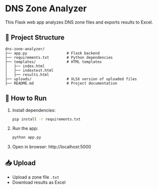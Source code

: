 # DNS Zone Analyzer

This Flask web app analyzes DNS zone files and exports results to Excel.

## 📂 Project Structure
```
dns-zone-analyzer/
├── app.py                  # Flask backend
├── requirements.txt        # Python dependencies
├── templates/              # HTML templates
│   ├── index.html
│   ├── indextest.html
│   ├── results.html
├── uploads/                # XLSX version of uploaded files
├── README.md               # Project documentation
```

## 🚀 How to Run
1. Install dependencies:
   ```bash
   pip install -r requirements.txt
   ```
2. Run the app:
   ```bash
   python app.py
   ```
3. Open in browser: http://localhost:5000

## 📥 Upload
- Upload a zone file `.txt`
- Download results as Excel

